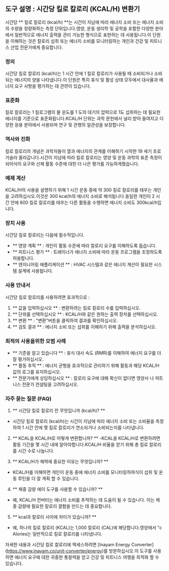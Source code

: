 ## 도구 설명 : 시간당 킬로 칼로리 (KCAL/H) 변환기

시간당 ** 킬로 칼로리 (kcal/h) **는 시간이 지남에 따라 에너지 소비 또는 에너지 소비의 수량을 정량화하는 측정 단위입니다.영양, 운동 생리학 및 공학을 포함한 다양한 분야에서 일반적으로 에너지 출력을 관리 가능한 형식으로 표현하는 데 사용됩니다.이 단원을 이해하는 것은 칼로리 섭취 또는 에너지 소비를 모니터링하는 개인과 건강 및 피트니스 산업 전문가에게 중요합니다.

### 정의
시간당 킬로 칼로리 (kcal/h)는 1 시간 안에 1 킬로 칼로리가 사용될 때 소비되거나 소비되는 에너지의 양을 나타냅니다.이 단원은 특히 휴식 및 활성 상태 모두에서 대사율과 에너지 요구 사항을 평가하는 데 관련이 있습니다.

### 표준화
킬로 칼로리는 1 킬로그램의 물 온도를 1 도의 대기의 압력으로 1도 섭취하는 데 필요한 에너지를 기준으로 표준화됩니다.KCAL/H 단위는 과학 문헌에서 널리 받아 들여지고 다양한 응용 분야에서 사용되며 연구 및 관행의 일관성을 보장합니다.

### 역사와 진화
킬로 칼로리의 개념은 과학자들이 열과 에너지의 관계를 이해하기 시작한 19 세기 초로 거슬러 올라갑니다.시간이 지남에 따라 킬로 칼로리는 영양 및 운동 과학의 표준 측정이되어식이 요구와 신체 활동 수준에 대한 더 나은 평가를 가능하게했습니다.

### 예제 계산
KCAL/H의 사용을 설명하기 위해 1 시간 운동 중에 약 300 킬로 칼로리를 태우는 개인을 고려하십시오.이것은 300 kcal/h의 에너지 소비로 해석됩니다.동일한 개인이 2 시간 안에 600 킬로 칼로리를 태우는 다른 활동을 수행하면 에너지 소비도 300kcal/h입니다.

### 장치 사용
시간당 킬로 칼로리는 다음에 필수적입니다.
- ** 영양 계획 ** : 개인이 활동 수준에 따라 칼로리 요구를 이해하도록 돕습니다.
- ** 피트니스 평가 ** : 트레이너가 에너지 소비에 따라 운동 프로그램을 조정하도록 허용합니다.
- ** 엔지니어링 애플리케이션 ** : HVAC 시스템과 같은 에너지 계산이 필요한 시스템 설계에 사용됩니다.

### 사용 안내서
시간당 킬로 칼로리를 사용하려면 효과적으로 :
1. ** 값을 입력하십시오 ** : 변환하려는 킬로 칼로리 수를 입력하십시오.
2. ** 단위를 선택하십시오 ** : KCAL/H와 같은 원하는 출력 장치를 선택하십시오.
3. ** 변환 ** : "변환"버튼을 클릭하여 결과를 확인하십시오.
4. ** 검토 결과 ** : 에너지 소비 또는 섭취를 이해하기 위해 출력을 분석하십시오.

### 최적의 사용을위한 모범 사례
- ** 기준을 알고 있습니다 ** : 휴식 대사 속도 (RMR)를 이해하여 에너지 요구를 더 잘 평가하십시오.
- ** 활동 추적 ** : 에너지 균형을 효과적으로 관리하기 위해 활동과 해당 KCAL/H 값의 로그를 유지하십시오.
- ** 전문가에게 상담하십시오 ** : 칼로리 요구에 대해 확신이 없다면 영양사 나 피트니스 전문가 컨설팅을 고려하십시오.

### 자주 묻는 질문 (FAQ)

1. ** 시간당 킬로 칼로리 란 무엇입니까 (kcal/h)? **
- 시간당 킬로 칼로리 (kcal/h)는 시간이 지남에 따라 에너지 소비 또는 소비율을 측정하여 1 시간 안에 몇 킬로 칼로리가 연소되거나 소비되는지를 나타냅니다.

2. ** KCAL을 KCAL/H로 어떻게 변환합니까? **
-KCAL을 KCAL/H로 변환하려면 활동 기간을 몇 시간 내에 알아야합니다.KCAL/H 비율을 얻기 위해 총 킬로 칼로리를 시간 수로 나눕니다.

3. ** KCAL/H가 체력에 중요한 이유는 무엇입니까? **
- KCAL/H를 이해하면 개인이 운동 중에 에너지 소비를 모니터링하여식이 섭취 및 운동 루틴을 더 잘 계획 할 수 있습니다.

4. ** 체중 감량 에이 도구를 사용할 수 있습니까? **
- 예, KCAL/H 컨버터는 에너지 소비를 추적하는 데 도움이 될 수 있습니다. 이는 체중 감량에 필요한 칼로리 결함을 만드는 데 중요합니다.

5. ** kcal과 칼로리 사이에 차이가 있습니까? **
- 예, 하나의 킬로 칼로리 (KCAL)는 1,000 칼로리 (CAL)에 해당합니다.영양에서 "c Alories는 일반적으로 킬로 칼로리를 나타냅니다.

자세한 내용과 시간당 킬로 칼로리에 액세스하려면 [Inayam Energy Converter] (https://www.inayam.co/unit-converter/energy)를 방문하십시오.이 도구를 사용하면 에너지 요구에 대한 귀중한 통찰력을 얻고 건강 및 피트니스 여행을 최적화 할 수 있습니다.